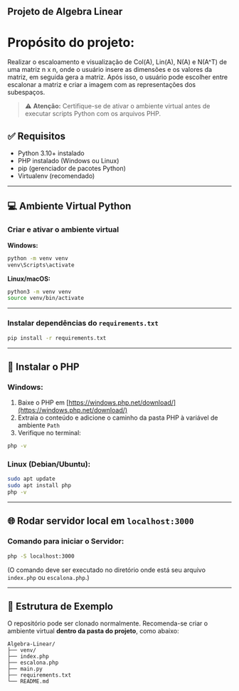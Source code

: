 ## Projeto de Algebra Linear

# Propósito do projeto:

Realizar o escaloamento e visualização de Col(A), Lin(A), N(A) e N(A^T) de uma matriz n x n, onde o usuário insere as dimensões e os valores da matriz, em seguida gera a matriz. Após isso, o usuário pode escolher entre escalonar a matriz e criar a imagem com as representações dos subespaços.

> ⚠️ **Atenção:** Certifique-se de ativar o ambiente virtual antes de executar scripts Python com os arquivos PHP.

## ✅ Requisitos

* Python 3.10+ instalado
* PHP instalado (Windows ou Linux)
* pip (gerenciador de pacotes Python)
* Virtualenv (recomendado)

---

## 💻 Ambiente Virtual Python

### Criar e ativar o ambiente virtual

**Windows:**

```bash
python -m venv venv
venv\Scripts\activate
```

**Linux/macOS:**

```bash
python3 -m venv venv
source venv/bin/activate
```

---

### Instalar dependências do `requirements.txt`

```bash
pip install -r requirements.txt
```

---

## 🐘 Instalar o PHP

### Windows:

1. Baixe o PHP em [https://windows.php.net/download/](https://windows.php.net/download/)
2. Extraia o conteúdo e adicione o caminho da pasta PHP à variável de ambiente `Path`
3. Verifique no terminal:

```bash
php -v
```

### Linux (Debian/Ubuntu):

```bash
sudo apt update
sudo apt install php
php -v
```

---

## 🌐 Rodar servidor local em `localhost:3000`

### Comando para iniciar o Servidor:

```bash
php -S localhost:3000
```

(O comando deve ser executado no diretório onde está seu arquivo `index.php` ou `escalona.php`.)

---

## 📁 Estrutura de Exemplo

O repositório pode ser clonado normalmente. Recomenda-se criar o ambiente virtual **dentro da pasta do projeto**, como abaixo:

```plaintext
Algebra-Linear/
├── venv/
├── index.php
├── escalona.php
├── main.py
├── requirements.txt
└── README.md
```

